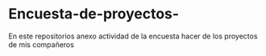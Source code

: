 # Encuesta-de-proyectos-
En este repositorios anexo actividad de la encuesta hacer de los proyectos de mis compañeros 

